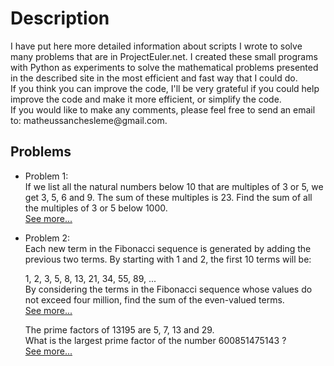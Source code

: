 
<h1>Description</h1>  
<p>  
I have put here more detailed information about scripts I wrote to solve many problems that are in ProjectEuler.net. I created these small programs with Python as experiments to solve the mathematical problems presented in the described site in the most efficient and fast way that I could do.<br/>
If you think you can improve the code, I'll be very grateful if you could help improve the code and make it more efficient, or simplify the code.<br/>
If you would like to make any comments, please feel free to send an email to:
matheussanchesleme@gmail.com.
</p>
<h2>Problems</h2>  

<ul>
  
<li>
<p>  
Problem 1:<br/>
If we list all the natural numbers below 10 that are multiples of 3 or 5, we get 3, 5, 6 and 9. The sum of these multiples is 23.
Find the sum of all the multiples of 3 or 5 below 1000.<br/>
<a href="https://github.com/Monoclinico/Project-Euler-Solutions/blob/master/euler_1.py">See more...</a>
</p>
</li>
  
<li>
<p>
Problem 2:<br/>
Each new term in the Fibonacci sequence is generated by adding the previous two terms. By starting with 1 and 2, the first 10 terms will be:<br/>

1, 2, 3, 5, 8, 13, 21, 34, 55, 89, ...
<br/>
By considering the terms in the Fibonacci sequence whose values do not exceed four million, find the sum of the even-valued terms.<br/>
<a href="https://github.com/Monoclinico/Project-Euler-Solutions/blob/master/euler_2.py">See more...</a>
</p>
</li>  
<p>
The prime factors of 13195 are 5, 7, 13 and 29.<br/>
What is the largest prime factor of the number 600851475143 ?<br/>
<a href="https://github.com/Monoclinico/Project-Euler-Solutions/blob/master/euler_3.py">See more...</a>
</p>
</ul>
